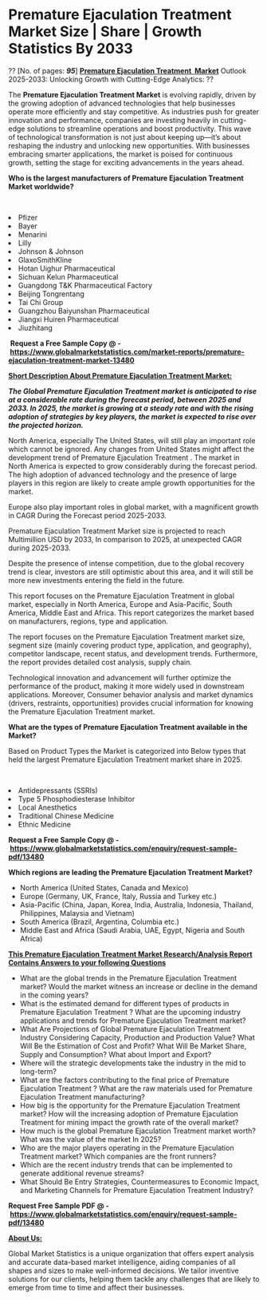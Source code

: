 <H1>Premature Ejaculation Treatment Market Size | Share | Growth Statistics By 2033</H1><p>?? [No. of pages:&nbsp;<strong><em>95</em></strong>]&nbsp;<strong><a href="https://www.globalmarketstatistics.com/market-reports/premature-ejaculation-treatment-market-13480">Premature Ejaculation Treatment &nbsp;Market</a></strong>&nbsp;Outlook 2025-2033: Unlocking Growth with Cutting-Edge Analytics: ??</p><p>The <strong>Premature Ejaculation Treatment Market</strong> is evolving rapidly, driven by the growing adoption of advanced technologies that help businesses operate more efficiently and stay competitive. As industries push for greater innovation and performance, companies are investing heavily in cutting-edge solutions to streamline operations and boost productivity. This wave of technological transformation is not just about keeping up&mdash;it&rsquo;s about reshaping the industry and unlocking new opportunities. With businesses embracing smarter applications, the market is poised for continuous growth, setting the stage for exciting advancements in the years ahead.</p><p><strong>Who is the largest manufacturers of Premature Ejaculation Treatment Market worldwide?</strong></p><p>&nbsp;<li>Pfizer<li> Bayer<li> Menarini<li> Lilly<li> Johnson & Johnson<li> GlaxoSmithKline<li> Hotan Uighur Pharmaceutical<li> Sichuan Kelun Pharmaceutical<li> Guangdong T&K Pharmaceutical Factory<li> Beijing Tongrentang<li> Tai Chi Group<li> Guangzhou Baiyunshan Pharmaceutical<li> Jiangxi Huiren Pharmaceutical<li> Jiuzhitang</p><p>&nbsp;<strong>Request a Free Sample Copy @ -&nbsp;<a href="https://www.globalmarketstatistics.com/market-reports/premature-ejaculation-treatment-market-13480">https://www.globalmarketstatistics.com/market-reports/premature-ejaculation-treatment-market-13480</a></strong></p><p><strong><u>Short Description About Premature Ejaculation Treatment Market:</u></strong></p><p><strong><em>The Global Premature Ejaculation Treatment market is anticipated to rise at a considerable rate during the forecast period, between 2025 and 2033. In 2025, the market is growing at a steady rate and with the rising adoption of strategies by key players, the market is expected to rise over the projected horizon.</em></strong></p><p>North America, especially The United States, will still play an important role which cannot be ignored. Any changes from United States might affect the development trend of Premature Ejaculation Treatment . The market in North America is expected to grow considerably during the forecast period. The high adoption of advanced technology and the presence of large players in this region are likely to create ample growth opportunities for the market.</p><p>Europe also play important roles in global market, with a magnificent growth in CAGR During the Forecast period 2025-2033.</p><p>Premature Ejaculation Treatment Market size is projected to reach Multimillion USD by 2033, In comparison to 2025, at unexpected CAGR during 2025-2033.</p><p>Despite the presence of intense competition, due to the global recovery trend is clear, investors are still optimistic about this area, and it will still be more new investments entering the field in the future.</p><p>This report focuses on the Premature Ejaculation Treatment in global market, especially in North America, Europe and Asia-Pacific, South America, Middle East and Africa. This report categorizes the market based on manufacturers, regions, type and application.</p><p>The report focuses on the Premature Ejaculation Treatment market size, segment size (mainly covering product type, application, and geography), competitor landscape, recent status, and development trends. Furthermore, the report provides detailed cost analysis, supply chain.</p><p>Technological innovation and advancement will further optimize the performance of the product, making it more widely used in downstream applications. Moreover, Consumer behavior analysis and market dynamics (drivers, restraints, opportunities) provides crucial information for knowing the Premature Ejaculation Treatment market.</p><p><strong>What are the types of Premature Ejaculation Treatment available in the Market?</strong></p><p>Based on Product Types the Market is categorized into Below types that held the largest Premature Ejaculation Treatment market share in 2025.</p><p>&nbsp;<li>Antidepressants (SSRIs)<li> Type 5 Phosphodiesterase Inhibitor<li> Local Anesthetics<li> Traditional Chinese Medicine<li> Ethnic Medicine&nbsp;</p><p><strong>Request a Free Sample Copy @ -&nbsp;<a href="https://www.globalmarketstatistics.com/enquiry/request-sample-pdf/13480">https://www.globalmarketstatistics.com/enquiry/request-sample-pdf/13480</a></strong></p><p><strong>Which regions are leading the Premature Ejaculation Treatment Market?</strong></p><ul><li>North America (United States, Canada and Mexico)</li><li>Europe (Germany, UK, France, Italy, Russia and Turkey etc.)</li><li>Asia-Pacific (China, Japan, Korea, India, Australia, Indonesia, Thailand, Philippines, Malaysia and Vietnam)</li><li>South America (Brazil, Argentina, Columbia etc.)</li><li>Middle East and Africa (Saudi Arabia, UAE, Egypt, Nigeria and South Africa)</li></ul><p><strong><u>This Premature Ejaculation Treatment Market Research/Analysis Report Contains Answers to your following Questions</u></strong></p><ul><li>What are the global trends in the Premature Ejaculation Treatment market? Would the market witness an increase or decline in the demand in the coming years?</li><li>What is the estimated demand for different types of products in Premature Ejaculation Treatment ? What are the upcoming industry applications and trends for Premature Ejaculation Treatment market?</li><li>What Are Projections of Global Premature Ejaculation Treatment Industry Considering Capacity, Production and Production Value? What Will Be the Estimation of Cost and Profit? What Will Be Market Share, Supply and Consumption? What about Import and Export?</li><li>Where will the strategic developments take the industry in the mid to long-term?</li><li>What are the factors contributing to the final price of Premature Ejaculation Treatment ? What are the raw materials used for Premature Ejaculation Treatment manufacturing?</li><li>How big is the opportunity for the Premature Ejaculation Treatment market? How will the increasing adoption of Premature Ejaculation Treatment for mining impact the growth rate of the overall market?</li><li>How much is the global Premature Ejaculation Treatment market worth? What was the value of the market In 2025?</li><li>Who are the major players operating in the Premature Ejaculation Treatment market? Which companies are the front runners?</li><li>Which are the recent industry trends that can be implemented to generate additional revenue streams?</li><li>What Should Be Entry Strategies, Countermeasures to Economic Impact, and Marketing Channels for Premature Ejaculation Treatment Industry?</li></ul><p><strong>Request Free Sample PDF @ -&nbsp;<a href="https://www.globalmarketstatistics.com/enquiry/request-sample-pdf/13480">https://www.globalmarketstatistics.com/enquiry/request-sample-pdf/13480</a></strong></p><p><strong><u>About Us:</u></strong></p><p>Global Market Statistics&nbsp;is a unique organization that offers expert analysis and accurate data-based market intelligence, aiding companies of all shapes and sizes to make well-informed decisions. We tailor inventive solutions for our clients, helping them tackle any challenges that are likely to emerge from time to time and affect their businesses.</p>

